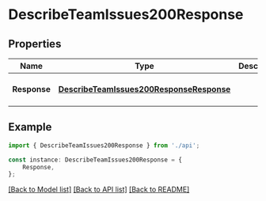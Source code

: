 # DescribeTeamIssues200Response


## Properties

Name | Type | Description | Notes
------------ | ------------- | ------------- | -------------
**Response** | [**DescribeTeamIssues200ResponseResponse**](DescribeTeamIssues200ResponseResponse.md) |  | [optional] [default to undefined]

## Example

```typescript
import { DescribeTeamIssues200Response } from './api';

const instance: DescribeTeamIssues200Response = {
    Response,
};
```

[[Back to Model list]](../README.md#documentation-for-models) [[Back to API list]](../README.md#documentation-for-api-endpoints) [[Back to README]](../README.md)

